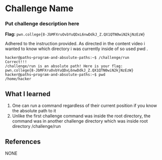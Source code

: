 # Challenge Name

### Put challenge description here

**Flag:** `pwn.college{8-JbMFXruOvbYuQDxL6nwDdkJ_Z.QX1QTN0wiN2kjNzEzW}`

Adhered to the instruction provided. As directed in the content video i wanted to know which directory i was currently inside of so used pwd .

```
hacker@paths~program-and-absolute-paths:~$ /challenge/run
Correct!!!
/challenge/run is an absolute path! Here is your flag:
pwn.college{8-JbMFXruOvbYuQDxL6nwDdkJ_Z.QX1QTN0wiN2kjNzEzW}
hacker@paths~program-and-absolute-paths:~$ pwd
/home/hacker

```

## What I learned

1. One can run a command regardless of their current position if you know the absolute path to it 
2. Unlike the first challenge command was inside the root directory, the command was in another challenge directory       which was inside root directory /challenge/run 

## References

NONE
